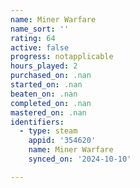 ```yaml
---
name: Miner Warfare
name_sort: ''
rating: 64
active: false
progress: notapplicable
hours_played: 2
purchased_on: .nan
started_on: .nan
beaten_on: .nan
completed_on: .nan
mastered_on: .nan
identifiers:
  - type: steam
    appid: '354620'
    name: Miner Warfare
    synced_on: '2024-10-10'

---
```

